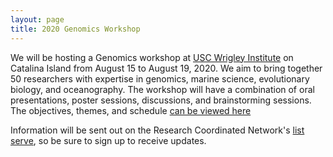 ```yaml
---
layout: page
title: 2020 Genomics Workshop
---
```


We will be hosting a Genomics workshop at [USC Wrigley Institute](https://dornsife.usc.edu/wrigley/wmsc/) on Catalina Island from August 15 to August 19, 2020.  We aim to bring together 50 researchers with expertise in genomics, marine science, evolutionary biology, and oceanography. The workshop will have a combination of oral presentations, poster sessions, discussions, and brainstorming sessions. The objectives, themes, and schedule [can be viewed here](https://github.com/RCN-ECS/GenomicsWorkshop/blob/master/README.md)

Information will be sent out on the Research Coordinated Network's [list serve](https://listserv.neu.edu/cgi-bin/wa?SUBED1=RCN-ECS&A=1), so be sure to sign up to receive updates. 

